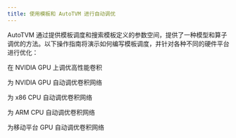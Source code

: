 ```yaml
---
title: 使用模板和 AutoTVM 进行自动调优
---
```



AutoTVM 通过提供模板调度和搜索模板定义的参数空间，提供了一种模型和算子调优的方法。以下操作指南将演示如何编写模板调度，并针对各种不同的硬件平台进行优化：

在 NVIDIA GPU 上调优高性能卷积

为 NVIDIA GPU 自动调优卷积网络

为 x86 CPU 自动调优卷积网络

为 ARM CPU 自动调优卷积网络

为移动平台 GPU 自动调优卷积网络

